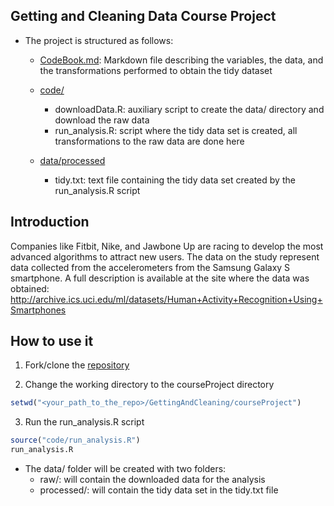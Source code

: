 ## Getting and Cleaning Data Course Project

* The project is structured as follows:
  - [CodeBook.md](https://github.com/rosariomgomez/datasciencecoursera/blob/master/GettingAndCleaning/courseProject/CodeBook.md):
    Markdown file describing the variables, the data, and the transformations performed to obtain the tidy dataset

  - [code/](https://github.com/rosariomgomez/datasciencecoursera/tree/master/GettingAndCleaning/courseProject/code)
    - downloadData.R: auxiliary script to create the data/ directory and download the raw data
    - run_analysis.R: script where the tidy data set is created, all transformations to the raw data are done here

  - [data/processed](https://github.com/rosariomgomez/datasciencecoursera/tree/master/GettingAndCleaning/courseProject/data/processed)
    - tidy.txt: text file containing the tidy data set created by the run_analysis.R script

## Introduction

Companies like Fitbit, Nike, and Jawbone Up are racing to develop the most advanced algorithms to attract new users. 
The data on the study represent data collected from the accelerometers from the Samsung Galaxy S smartphone. A full description is available at the site where the data was obtained: 
http://archive.ics.uci.edu/ml/datasets/Human+Activity+Recognition+Using+Smartphones 

## How to use it
1. Fork/clone the [repository](https://github.com/rosariomgomez/datasciencecoursera)

2. Change the working directory to the courseProject directory  

  ```r
  setwd("<your_path_to_the_repo>/GettingAndCleaning/courseProject")
  ```

3. Run the run_analysis.R script  
  ```r
  source("code/run_analysis.R")
  run_analysis.R
  ```

- The data/ folder will be created with two folders:  
  - raw/: will contain the downloaded data for the analysis  
  - processed/: will contain the tidy data set in the tidy.txt file  
